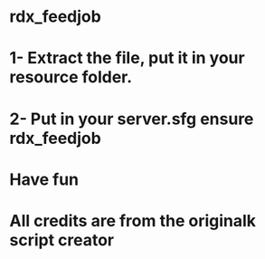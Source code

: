 # rdx_feedjob

# 1- Extract the file, put it in your resource folder.

# 2- Put in your server.sfg ensure rdx_feedjob

# Have fun

# All credits are from the originalk script creator
